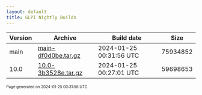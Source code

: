 ```yaml
---
layout: default
title: GLPI Nightly Builds
---
```


Version|Archive|Build date|Size
---|---|---|---
main|[main-df0d0be.tar.gz](main-df0d0be.tar.gz)|2024-01-25 00:31:56 UTC|75934852
10.0|[10.0-3b3528e.tar.gz](10.0-3b3528e.tar.gz)|2024-01-25 00:27:01 UTC|59698653

<font size="1">Page generated on 2024-01-25 00:31:56 UTC</font>
